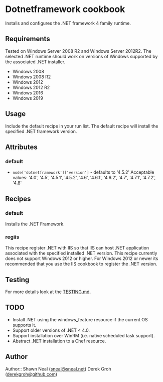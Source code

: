 # Dotnetframework cookbook

Installs and configures the .NET framework 4 family runtime.

## Requirements

Tested on Windows Server 2008 R2 and Windows Server 2012R2. The selected .NET
runtime should work on versions of Windows supported by the associated .NET
installer.

* Windows 2008
* Windows 2008 R2
* Windows 2012
* Windows 2012 R2
* Windows 2016
* Windows 2019

## Usage

Include the default recipe in your run list. The default recipe will install
the specified .NET framework version.

## Attributes

### default

* `node['dotnetframework']['version']` - defaults to '4.5.2' Acceptable values:
'4.0', '4.5', '4.5.1', '4.5.2', '4.6', '4.6.1', '4.6.2', '4.7', '4.7.1', '4.7.2', '4.8'

## Recipes

### default

Installs the .NET Framework.

### regiis

This recipe register .NET with IIS so that IIS can host .NET application
associated with the specified installed .NET version. This recipe currently
does not support Windows 2012 or higher. For Windows 2012 or newer its
recommended that you use the IIS cookbook to register the .NET version.

## Testing

For more details look at the [TESTING.md](./TESTING.md).

## TODO

* Install .NET using the windows_feature resource if the current OS supports it.
* Support older versions of .NET < 4.0.
* Support installation over WinRM (i.e. native scheduled task support).
* Abstract .NET installation to a Chef resource.

## Author

Author:: Shawn Neal (sneal@sneal.net)
         Derek Groh (derekgroh@github.com)
